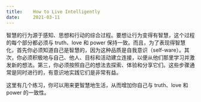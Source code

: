 ```yaml
---
title:    How to Live Intelligently
date:     2021-03-11
---
```


智慧的行为源于感知、思想和行动的综合过程。要想让行为变得有智慧，这个过程的每个部分都必须与 truth、love 和 power 保持一致。而且，为了表现得智慧化，首先你必须知道自己是智慧的，因为这种品质是自我意识（self-ware）。其次，你必须积极地与自己、他人、目标和活动建立连接，以便从他们那里学习并激发新的想法。第三，你必须按照自己的想法去探索、体验和分享它们。这些步骤通常是同时进行的，有意识地实践它们是非常有益。

这里有几个练习，你可以用来更智慧地生活，从而增加你自己与 truth、love 和 power 的一致性。

